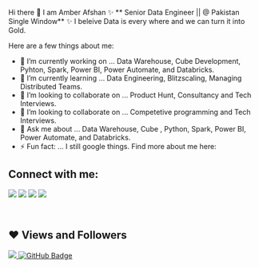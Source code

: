 Hi there 👋
I am Amber Afshan ✨ ** Senior Data Engineer || @ Pakistan Single Window** ✨ I beleive Data is every where and we can turn it into Gold.

Here are a few things about me:

* 🔭 I’m currently working on ... Data Warehouse, Cube Development, Pyhton, Spark, Power BI, Power Automate, and Databricks.
* 🌱 I’m currently learning ... Data Engineering, Blitzscaling, Managing Distributed Teams.
* 👯 I’m looking to collaborate on ... Product Hunt, Consultancy and Tech Interviews.
* 🤔 I’m looking to collaborate on ... Competetive programming and Tech Interviews.
* 💬 Ask me about ... Data Warehouse, Cube , Python, Spark, Power BI, Power Automate, and Databricks.
* ⚡ Fun fact: ... I still google things.
Find more about me here:

## Connect with me:
<p align="left">

<a href = "https://www.linkedin.com/in/amber-afshan-94a481129/"><img src="https://img.icons8.com/fluent/48/000000/linkedin.png"/></a>
<a href = "https://www.instagram.com/ambar_afshan/"><img src="https://img.icons8.com/fluent/48/000000/instagram-new.png"/></a>
<a href = "https://www.facebook.com/profile.php?id=100008787857439"><img src="https://img.icons8.com/color/48/000000/facebook-new.png"/></a>
<a href = "amberafshan2050@gmail.com"><img src="https://img.icons8.com/color/48/000000/gmail-new.png"/></a>

</p>
<br/>

## ❤ Views and Followers
<a href="https://github.com/riffatS/github-profile-views-counter">
    <img src="https://komarev.com/ghpvc/?username=riffatS">
</a>
<a href="https://github.com/AfshanRasheed?tab=followers"><img src="https://img.shields.io/github/followers/AfshanRasheed?label=Followers&style=social" alt="GitHub Badge"></a>

